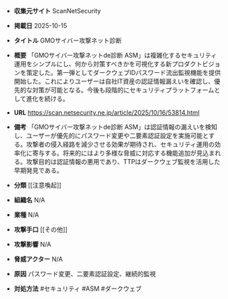 - **収集元サイト**
ScanNetSecurity

- **掲載日**
2025-10-15

- **タイトル**
GMOサイバー攻撃ネット診断

- **概要**
「GMOサイバー攻撃ネットde診断 ASM」は複雑化するセキュリティ運用をシンプルにし、何から対策すべきかを可視化する新プロダクトビジョンを策定した。第一弾としてダークウェブIDパスワード流出監視機能を提供開始した。これによりユーザーは自社IT資産の認証情報漏えいを確認し、優先的な対策が可能となる。今後も段階的にセキュリティプラットフォームとして進化を続ける。

- **URL**
https://scan.netsecurity.ne.jp/article/2025/10/16/53814.html

- **備考**
「GMOサイバー攻撃ネットde診断 ASM」は認証情報の漏えいを検知し、ユーザーが優先的にパスワード変更や二要素認証設定を実施可能とする。攻撃者の侵入経路を減少させる効果が期待され、セキュリティ運用の効率化に寄与する。将来的にはより多様な脅威に対応する機能追加が見込まれる。攻撃目的は認証情報の悪用であり、TTPはダークウェブ監視を活用した早期発見である。

- **分類**
[[注意喚起]]

- **組織名**
N/A

- **業種**
N/A

- **攻撃手口**
[[その他]]

- **攻撃影響**
N/A

- **脅威アクター**
N/A

- **原因**
パスワード変更、二要素認証設定、継続的監視

- **対処方法**
#セキュリティ #ASM #ダークウェブ
